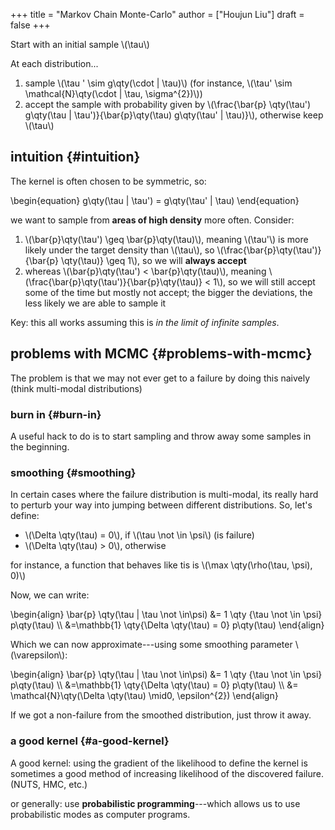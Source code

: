 +++
title = "Markov Chain Monte-Carlo"
author = ["Houjun Liu"]
draft = false
+++

Start with an initial sample \\(\tau\\)

At each distribution...

1.  sample \\(\tau ' \sim g\qty(\cdot | \tau)\\) (for instance, \\(\tau' \sim \mathcal{N}\qty(\cdot | \tau, \sigma^{2})\\))
2.  accept the sample with probability given by \\(\frac{\bar{p} \qty(\tau') g\qty(\tau | \tau')}{\bar{p}\qty(\tau) g\qty(\tau' | \tau)}\\), otherwise keep \\(\tau\\)


## intuition {#intuition}

The kernel is often chosen to be symmetric, so:

\begin{equation}
g\qty(\tau | \tau') = g\qty(\tau' | \tau)
\end{equation}

we want to sample from **areas of high density** more often. Consider:

1.  \\(\bar{p}\qty(\tau') \geq \bar{p}\qty(\tau)\\), meaning \\(\tau'\\) is more likely under the target density than \\(\tau\\), so \\(\frac{\bar{p}\qty(\tau')}{\bar{p} \qty(\tau)} \geq 1\\), so we will **always accept**
2.  whereas \\(\bar{p}\qty(\tau') < \bar{p}\qty(\tau)\\), meaning \\(\frac{\bar{p}\qty(\tau')}{\bar{p}\qty(\tau)} < 1\\), so we will still accept some of the time but mostly not accept; the bigger the deviations, the less likely we are able to sample it

Key: this all works assuming this is _in the limit of infinite samples_.


## problems with MCMC {#problems-with-mcmc}

The problem is that we may not ever get to a failure by doing this naively (think multi-modal distributions)


### burn in {#burn-in}

A useful hack to do is to start sampling and throw away some samples in the beginning.


### smoothing {#smoothing}

In certain cases where the failure distribution is multi-modal, its really hard to perturb your way into jumping between different distributions. So, let's define:

-   \\(\Delta \qty(\tau) = 0\\), if \\(\tau \not \in \psi\\) (is failure)
-   \\(\Delta \qty(\tau) > 0\\), otherwise

for instance, a function that behaves like tis is \\(\max \qty(\rho(\tau, \psi), 0)\\)

Now, we can write:

\begin{align}
\bar{p} \qty(\tau | \tau \not \in\psi) &= 1 \qty {\tau \not \in \psi} p\qty(\tau) \\\\
 &=\mathbb{1} \qty{\Delta \qty(\tau) = 0} p\qty(\tau)
\end{align}

Which we can now approximate---using some smoothing parameter \\(\varepsilon\\):

\begin{align}
\bar{p} \qty(\tau | \tau \not \in\psi) &= 1 \qty {\tau \not \in \psi} p\qty(\tau) \\\\
 &=\mathbb{1} \qty{\Delta \qty(\tau) = 0} p\qty(\tau)  \\\\
&= \mathcal{N}\qty(\Delta \qty(\tau) \mid0, \epsilon^{2})
\end{align}

If we got a non-failure from the smoothed distribution, just throw it away.


### a good kernel {#a-good-kernel}

A good kernel: using the gradient of the likelihood to define the kernel is sometimes a good method of increasing likelihood of the discovered failure. (NUTS, HMC, etc.)

or generally: use **probabilistic programming**---which allows us to use probabilistic modes as computer programs.
